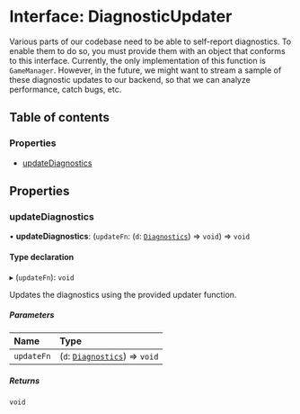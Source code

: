 # Interface: DiagnosticUpdater

Various parts of our codebase need to be able to self-report diagnostics. To enable them to do
so, you must provide them with an object that conforms to this interface. Currently, the only
implementation of this function is `GameManager`. However, in the future, we might want to stream
a sample of these diagnostic updates to our backend, so that we can analyze performance, catch
bugs, etc.

## Table of contents

### Properties

- [updateDiagnostics](DiagnosticUpdater.md#updatediagnostics)

## Properties

### updateDiagnostics

• **updateDiagnostics**: (`updateFn`: (`d`: [`Diagnostics`](Diagnostics.md)) => `void`) => `void`

#### Type declaration

▸ (`updateFn`): `void`

Updates the diagnostics using the provided updater function.

##### Parameters

| Name | Type |
| :------ | :------ |
| `updateFn` | (`d`: [`Diagnostics`](Diagnostics.md)) => `void` |

##### Returns

`void`
